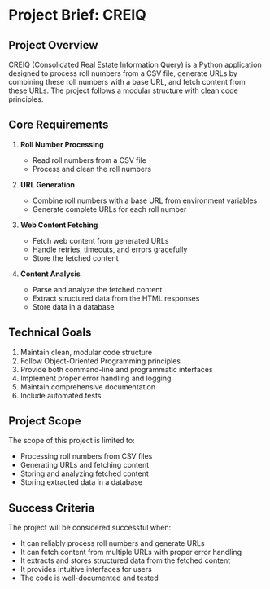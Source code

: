 # Project Brief: CREIQ

## Project Overview
CREIQ (Consolidated Real Estate Information Query) is a Python application designed to process roll numbers from a CSV file, generate URLs by combining these roll numbers with a base URL, and fetch content from these URLs. The project follows a modular structure with clean code principles.

## Core Requirements

1. **Roll Number Processing**
   - Read roll numbers from a CSV file
   - Process and clean the roll numbers

2. **URL Generation**
   - Combine roll numbers with a base URL from environment variables
   - Generate complete URLs for each roll number

3. **Web Content Fetching**
   - Fetch web content from generated URLs
   - Handle retries, timeouts, and errors gracefully
   - Store the fetched content

4. **Content Analysis**
   - Parse and analyze the fetched content
   - Extract structured data from the HTML responses
   - Store data in a database

## Technical Goals

1. Maintain clean, modular code structure
2. Follow Object-Oriented Programming principles
3. Provide both command-line and programmatic interfaces
4. Implement proper error handling and logging
5. Maintain comprehensive documentation
6. Include automated tests

## Project Scope
The scope of this project is limited to:
- Processing roll numbers from CSV files
- Generating URLs and fetching content
- Storing and analyzing fetched content
- Storing extracted data in a database

## Success Criteria
The project will be considered successful when:
- It can reliably process roll numbers and generate URLs
- It can fetch content from multiple URLs with proper error handling
- It extracts and stores structured data from the fetched content
- It provides intuitive interfaces for users
- The code is well-documented and tested